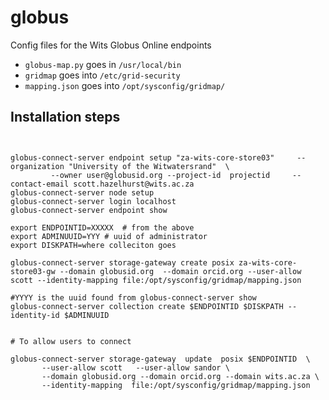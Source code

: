 # globus


Config files for the Wits Globus Online endpoints

* `globus-map.py` goes in `/usr/local/bin`
* `gridmap` goes into `/etc/grid-security`
* `mapping.json` goes into `/opt/sysconfig/gridmap/`

## Installation steps

```


globus-connect-server endpoint setup "za-wits-core-store03"     --organization "University of the Witwatersrand"  \
         --owner user@globusid.org --project-id  projectid     --contact-email scott.hazelhurst@wits.ac.za
globus-connect-server node setup
globus-connect-server login localhost
globus-connect-server endpoint show

export ENDPOINTID=XXXXX  # from the above
export ADMINUUID=YYY # uuid of administrator
export DISKPATH=where colleciton goes

globus-connect-server storage-gateway create posix za-wits-core-store03-gw --domain globusid.org  --domain orcid.org --user-allow scott --identity-mapping file:/opt/sysconfig/gridmap/mapping.json

#YYYY is the uuid found from globus-connect-server show
globus-connect-server collection create $ENDPOINTID $DISKPATH --identity-id $ADMINUUID


# To allow users to connect

globus-connect-server storage-gateway  update  posix $ENDPOINTID  \
       --user-allow scott   --user-allow sandor \
       --domain globusid.org --domain orcid.org --domain wits.ac.za \
       --identity-mapping  file:/opt/sysconfig/gridmap/mapping.json

```

